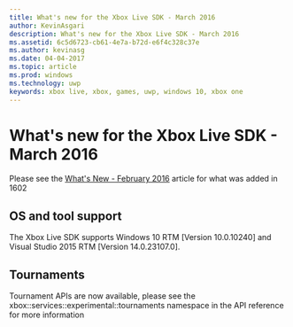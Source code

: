 ```yaml
---
title: What's new for the Xbox Live SDK - March 2016
author: KevinAsgari
description: What's new for the Xbox Live SDK - March 2016
ms.assetid: 6c5d6723-cb61-4e7a-b72d-e6f4c328c37e
ms.author: kevinasg
ms.date: 04-04-2017
ms.topic: article
ms.prod: windows
ms.technology: uwp
keywords: xbox live, xbox, games, uwp, windows 10, xbox one
---
```


# What's new for the Xbox Live SDK - March 2016

Please see the [What's New - February 2016](1602-whats-new.md) article for what was added in 1602

## OS and tool support
The Xbox Live SDK supports Windows 10 RTM [Version 10.0.10240] and Visual Studio 2015 RTM [Version 14.0.23107.0].

## Tournaments
Tournament APIs are now available, please see the xbox::services::experimental::tournaments namespace in the API reference for more information
